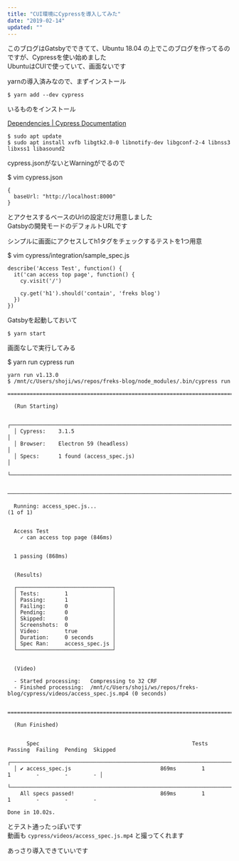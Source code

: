 ```yaml
---
title: "CUI環境にCypressを導入してみた"
date: "2019-02-14"
updated: ""
---
```


このブログはGatsbyでできてて、Ubuntu 18.04 の上でこのブログを作ってるのですが、Cypressを使い始めました  
UbuntuはCUIで使っていて、画面ないです  

yarnの導入済みなので、まずインストール

```
$ yarn add --dev cypress
```

いるものをインストール  

[Dependencies \| Cypress Documentation](https://docs.cypress.io/guides/guides/continuous-integration.html#Advanced-setup)

```
$ sudo apt update
$ sudo apt install xvfb libgtk2.0-0 libnotify-dev libgconf-2-4 libnss3 libxss1 libasound2
```

cypress.jsonがないとWarningがでるので

$ vim cypress.json

```
{
  baseUrl: "http://localhost:8000"
}
```

とアクセスするベースのUrlの設定だけ用意しました  
Gatsbyの開発モードのデフォルトURLです  

シンプルに画面にアクセスしてh1タグをチェックするテストを1つ用意

$ vim cypress/integration/sample_spec.js

```
describe('Access Test', function() {
  it('can access top page', function() {
    cy.visit('/')

    cy.get('h1').should('contain', 'freks blog')
  })
})
```

Gatsbyを起動しておいて

```
$ yarn start
```

画面なしで実行してみる

$ yarn run cypress run

```
yarn run v1.13.0
$ /mnt/c/Users/shoji/ws/repos/freks-blog/node_modules/.bin/cypress run

====================================================================================================

  (Run Starting)

  ┌────────────────────────────────────────────────────────────────────────────────────────────────┐
  │ Cypress:    3.1.5                                                                              │
  │ Browser:    Electron 59 (headless)                                                             │
  │ Specs:      1 found (access_spec.js)                                                           │
  └────────────────────────────────────────────────────────────────────────────────────────────────┘


────────────────────────────────────────────────────────────────────────────────────────────────────

  Running: access_spec.js...                                                               (1 of 1)


  Access Test
    ✓ can access top page (846ms)


  1 passing (868ms)


  (Results)

  ┌──────────────────────────────┐
  │ Tests:        1              │
  │ Passing:      1              │
  │ Failing:      0              │
  │ Pending:      0              │
  │ Skipped:      0              │
  │ Screenshots:  0              │
  │ Video:        true           │
  │ Duration:     0 seconds      │
  │ Spec Ran:     access_spec.js │
  └──────────────────────────────┘


  (Video)

  - Started processing:   Compressing to 32 CRF
  - Finished processing:  /mnt/c/Users/shoji/ws/repos/freks-blog/cypress/videos/access_spec.js.mp4 (0 seconds)


====================================================================================================

  (Run Finished)


      Spec                                                Tests  Passing  Failing  Pending  Skipped
  ┌────────────────────────────────────────────────────────────────────────────────────────────────┐
  │ ✔ access_spec.js                            869ms        1        1        -        -        - │
  └────────────────────────────────────────────────────────────────────────────────────────────────┘
    All specs passed!                           869ms        1        1        -        -        -

Done in 10.02s.
```

とテスト通ったっぽいです  
動画も ```cypress/videos/access_spec.js.mp4``` と撮ってくれます  

あっさり導入できていいです
